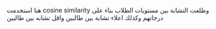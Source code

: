 هنا استخدمت cosine similarity وطلعت التشابة بين مستويات الطلاب بناء على درجاتهم وكذلك اعلاء تشابة بين طالبين واقل تشابه بين طالبين
